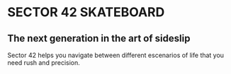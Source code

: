 # SECTOR 42 SKATEBOARD

## The next generation in the art of sideslip

Sector 42 helps you navigate between different escenarios of life that you need rush and precision.


